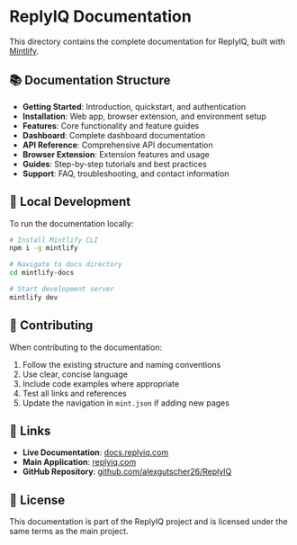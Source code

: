 # ReplyIQ Documentation

This directory contains the complete documentation for ReplyIQ, built with [Mintlify](https://mintlify.com/).

## 📚 Documentation Structure

- **Getting Started**: Introduction, quickstart, and authentication
- **Installation**: Web app, browser extension, and environment setup
- **Features**: Core functionality and feature guides
- **Dashboard**: Complete dashboard documentation
- **API Reference**: Comprehensive API documentation
- **Browser Extension**: Extension features and usage
- **Guides**: Step-by-step tutorials and best practices
- **Support**: FAQ, troubleshooting, and contact information

## 🚀 Local Development

To run the documentation locally:

```bash
# Install Mintlify CLI
npm i -g mintlify

# Navigate to docs directory
cd mintlify-docs

# Start development server
mintlify dev
```

## 📝 Contributing

When contributing to the documentation:

1. Follow the existing structure and naming conventions
2. Use clear, concise language
3. Include code examples where appropriate
4. Test all links and references
5. Update the navigation in `mint.json` if adding new pages

## 🔗 Links

- **Live Documentation**: [docs.replyiq.com](https://docs.replyiq.com)
- **Main Application**: [replyiq.com](https://replyiq.com)
- **GitHub Repository**: [github.com/alexgutscher26/ReplyIQ](https://github.com/alexgutscher26/ReplyIQ)

## 📄 License

This documentation is part of the ReplyIQ project and is licensed under the same terms as the main project.